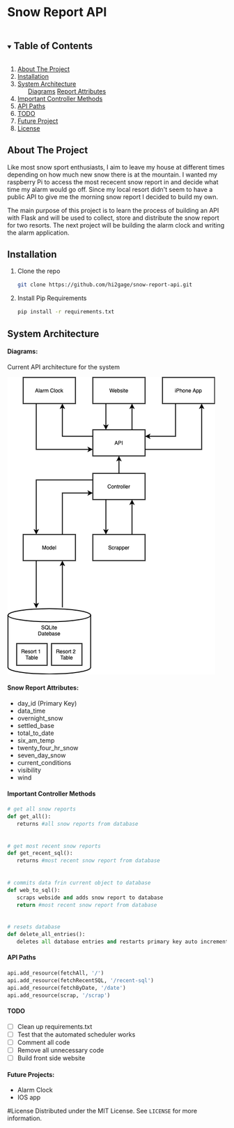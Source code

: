 # Snow Report API



<details open="open">
  <summary><h2 style="display: inline-block">Table of Contents</h2></summary>
  <ol>
    <li><a href="#about-the-project">About The Project</a></li>
    <li><a href="#Installation">Installation</a></li>
    <li><a href="#System Architecture">System Architecture</a>
    <ul>
        <a href="#Diagrams">Diagrams</a>
        <a href="#Snow Report Attributes">Report Attributes</a>
    </ul>
    <li><a href="#Important Controller Methods">Important Controller Methods</a></li>
    <li><a href="#API Paths">API Paths</a></li>
    <li><a href="#TODO">TODO</a></li>
    <li><a href="#Future Project">Future Project</a></li>
    <li><a href="#License">License</a></li>
  </ol>
</details>

## About The Project
Like most snow sport enthusiasts, I aim to leave my house at different times depending on how much new snow there is at the mountain.
I wanted my raspberry Pi to access the most rececent snow report in and decide what time my alarm would go off. Since my local resort didn't seem to have a public API to give me the morning snow report I decided to build my own.

The main purpose of this project is to learn the process of building an API with Flask and will be used to collect, store and distribute the snow report for two resorts. The next project will be building the alarm clock and writing the alarm application. 

## Installation

1. Clone the repo
   ```bash
   git clone https://github.com/hi2gage/snow-report-api.git
   ```
2. Install Pip Requirements
   ```bash
   pip install -r requirements.txt
   ```

## System Architecture
#### Diagrams:
Current API architecture for the system

![System Diagram](https://github.com/hi2gage/snow-report-api/blob/main/diagrams/main-layout.png)

#### Snow Report Attributes:
* day_id (Primary Key)
* data_time
* overnight_snow 
* settled_base 
* total_to_date 
* six_am_temp 
* twenty_four_hr_snow 
* seven_day_snow 
* current_conditions 
* visibility 
* wind 



#### Important Controller Methods
```python
# get all snow reports
def get_all():
   returns #all snow reports from database


# get most recent snow reports
def get_recent_sql():
   returns #most recent snow report from database


# commits data frin current object to database
def web_to_sql():
   scraps webside and adds snow report to database
   return #most recent snow report from database


# resets database
def delete_all_entries():
   deletes all database entries and restarts primary key auto increments
```

#### API Paths
```python
api.add_resource(fetchAll, '/')
api.add_resource(fetchRecentSQL, '/recent-sql')
api.add_resource(fetchByDate, '/date')
api.add_resource(scrap, '/scrap')
```



#### TODO
- [ ] Clean up requirements.txt
- [ ] Test that the automated scheduler works
- [ ] Comment all code
- [ ] Remove all unnecessary code
- [ ] Build front side website

#### Future Projects:
* Alarm Clock
* IOS app

#License
Distributed under the MIT License. See `LICENSE` for more information.



